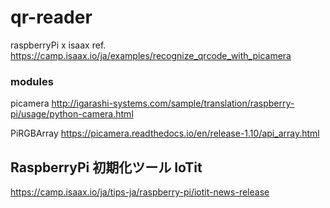 # qr-reader
raspberryPi x isaax
ref. https://camp.isaax.io/ja/examples/recognize_qrcode_with_picamera

### modules
picamera
http://igarashi-systems.com/sample/translation/raspberry-pi/usage/python-camera.html

PiRGBArray
https://picamera.readthedocs.io/en/release-1.10/api_array.html

## RaspberryPi 初期化ツール IoTit
https://camp.isaax.io/ja/tips-ja/raspberry-pi/iotit-news-release
